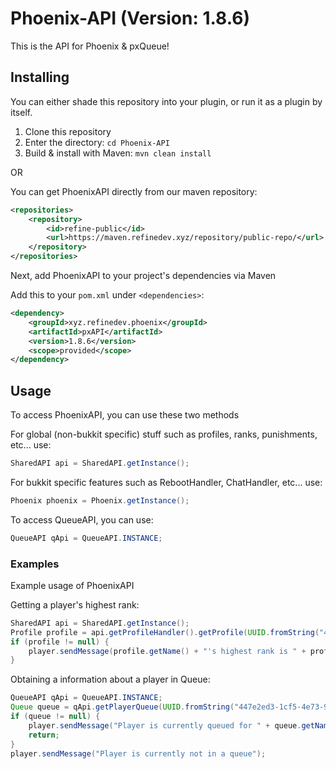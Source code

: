 # Phoenix-API (Version: 1.8.6)
This is the API for Phoenix & pxQueue!

## Installing
You can either shade this repository into your plugin, or run it as a plugin by itself.

1. Clone this repository
2. Enter the directory: `cd Phoenix-API`
3. Build & install with Maven: `mvn clean install`

OR

You can get PhoenixAPI directly from our maven repository:
```xml
<repositories>
    <repository>
        <id>refine-public</id>
        <url>https://maven.refinedev.xyz/repository/public-repo/</url>
    </repository>
</repositories>
```

Next, add PhoenixAPI to your project's dependencies via Maven

Add this to your `pom.xml` under `<dependencies>`:
```xml
<dependency>
    <groupId>xyz.refinedev.phoenix</groupId>
    <artifactId>pxAPI</artifactId>
    <version>1.8.6</version>
    <scope>provided</scope>
</dependency>
```

## Usage
To access PhoenixAPI, you can use these two methods

For global (non-bukkit specific) stuff such as profiles, ranks, punishments, etc... use:
```java
SharedAPI api = SharedAPI.getInstance();
```

For bukkit specific features such as RebootHandler, ChatHandler, etc... use:
```java
Phoenix phoenix = Phoenix.getInstance();
```

To access QueueAPI, you can use:
```java
QueueAPI qApi = QueueAPI.INSTANCE;
```
### Examples
Example usage of PhoenixAPI

Getting a player's highest rank:
```java
SharedAPI api = SharedAPI.getInstance();
Profile profile = api.getProfileHandler().getProfile(UUID.fromString("447e2ed3-1cf5-4e73-9160-e3c5e195ed7d"));
if (profile != null) {
    player.sendMessage(profile.getName() + "'s highest rank is " + profile.getHighestRank().getName());    
}
```

Obtaining a information about a player in Queue:
```java
QueueAPI qApi = QueueAPI.INSTANCE;
Queue queue = qApi.getPlayerQueue(UUID.fromString("447e2ed3-1cf5-4e73-9160-e3c5e195ed7d"));
if (queue != null) {
    player.sendMessage("Player is currently queued for " + queue.getName());
    return;
}
player.sendMessage("Player is currently not in a queue");
```
